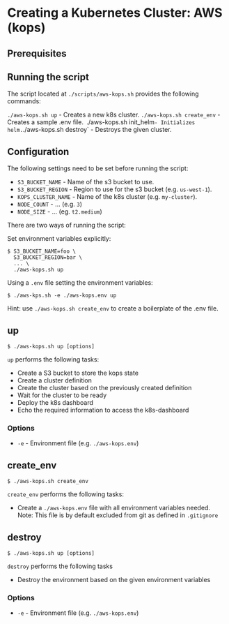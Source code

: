 # Creating a Kubernetes Cluster: AWS (kops)

## Prerequisites

## Running the script

The script located at `./scripts/aws-kops.sh` provides the following commands:

`./aws-kops.sh up` - Creates a new k8s cluster.
`./aws-kops.sh create_env` - Creates a sample .env file.`
`./aws-kops.sh init_helm` - Initializes helm.
`./aws-kops.sh destroy` - Destroys the given cluster.

## Configuration

The following settings need to be set before running the script:

- `S3_BUCKET_NAME` - Name of the s3 bucket to use.
- `S3_BUCKET_REGION` - Region to use for the s3 bucket (e.g. `us-west-1`).
- `KOPS_CLUSTER_NAME` - Name of the k8s cluster (e.g. `my-cluster`).
- `NODE_COUNT` - ... (e.g. `3`)
- `NODE_SIZE` - ... (eg. `t2.medium`)

There are two ways of running the script:

Set environment variables explicitly:

```
$ S3_BUCKET_NAME=foo \
  S3_BUCKET_REGION=bar \
  ... \
  ./aws-kops.sh up
```

Using a `.env` file setting the environment variables:

```
$ ./aws-kps.sh -e ./aws-kops.env up
```

Hint: use `./aws-kops.sh create_env` to create a boilerplate of the .env file.


## up

```shell
$ ./aws-kops.sh up [options]
```

`up` performs the following tasks:

- Create a S3 bucket to store the kops state
- Create a cluster definition
- Create the cluster based on the previously created definition
- Wait for the cluster to be ready
- Deploy the k8s dashboard
- Echo the required information to access the k8s-dashboard

### Options

- `-e` - Environment file (e.g. `./aws-kops.env`)

## create_env

```shell
$ ./aws-kops.sh create_env
```

`create_env` performs the following tasks:

- Create a `./aws-kops.env` file with all environment variables needed.
  Note: This file is by default excluded from git as defined in `.gitignore`

## destroy

```shell
$ ./aws-kops.sh up [options]
```

`destroy` performs the following tasks

- Destroy the environment based on the given environment variables

### Options

- `-e` - Environment file (e.g. `./aws-kops.env`)
